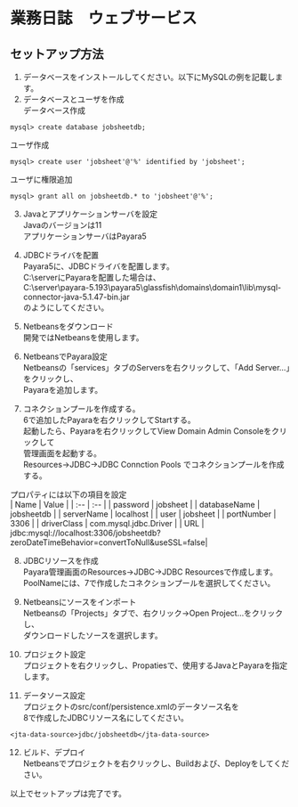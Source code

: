 # 業務日誌　ウェブサービス

## セットアップ方法
1. データベースをインストールしてください。以下にMySQLの例を記載します。
2. データベースとユーザを作成  
データベース作成
```
mysql> create database jobsheetdb;
```
ユーザ作成
```
mysql> create user 'jobsheet'@'%' identified by 'jobsheet';
```
ユーザに権限追加
```
mysql> grant all on jobsheetdb.* to 'jobsheet'@'%';
```

3. Javaとアプリケーションサーバを設定  
Javaのバージョンは11  
アプリケーションサーバはPayara5

4. JDBCドライバを配置  
Payara5に、JDBCドライバを配置します。  
C:\serverにPayaraを配置した場合は、  
C:\server\payara-5.193\payara5\glassfish\domains\domain1\lib\mysql-connector-java-5.1.47-bin.jar  
のようにしてください。

5. Netbeansをダウンロード  
開発ではNetbeansを使用します。

6. NetbeansでPayara設定  
Netbeansの「services」タブのServersを右クリックして、「Add Server...」をクリックし、  
Payaraを追加します。

7. コネクションプールを作成する。  
6で追加したPayaraを右クリックしてStartする。  
起動したら、Payaraを右クリックしてView Domain Admin Consoleをクリックして  
管理画面を起動する。  
Resources→JDBC→JDBC Connction Pools でコネクションプールを作成する。

プロパティには以下の項目を設定  
| Name | Value |
| :-- | :-- |
| password | jobsheet |
| databaseName | jobsheetdb |
| serverName | localhost |
| user | jobsheet |
| portNumber | 3306 |
| driverClass | com.mysql.jdbc.Driver |
| URL | jdbc:mysql://localhost:3306/jobsheetdb?zeroDateTimeBehavior=convertToNull&useSSL=false|

8. JDBCリソースを作成  
Payara管理画面のResources→JDBC→JDBC Resourcesで作成します。  
PoolNameには、7で作成したコネクションプールを選択してください。

9. Netbeansにソースをインポート  
Netbeansの「Projects」タブで、右クリック→Open Project...をクリックし、  
ダウンロードしたソースを選択します。

10. プロジェクト設定  
プロジェクトを右クリックし、Propatiesで、使用するJavaとPayaraを指定します。

11. データソース設定  
プロジェクトのsrc/conf/persistence.xmlのデータソース名を  
8で作成したJDBCリソース名にしてください。
```
<jta-data-source>jdbc/jobsheetdb</jta-data-source>
```
12. ビルド、デプロイ  
Netbeansでプロジェクトを右クリックし、Buildおよび、Deployをしてください。

以上でセットアップは完了です。
